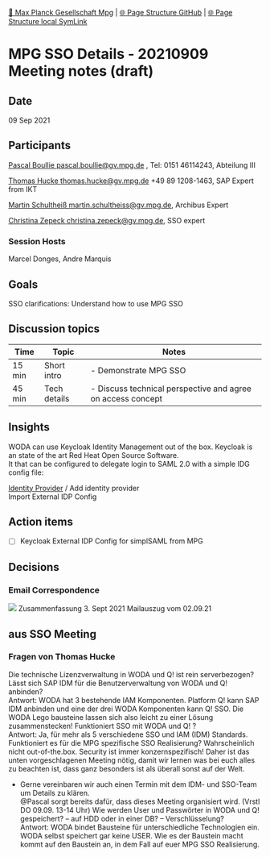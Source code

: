 [📁 Max Planck Gesellschaft Mpg](../max-planck-gesellschaft-mpg.md) | [🌐 Page Structure GitHub](/2cu.atlassian.net/wiki/spaces/CCU/pages/500000013/mpg-sso-details-20210909-meeting-notes-draft.md) | [🌐 Page Structure local SymLink](./mpg-sso-details-20210909-meeting-notes-draft.page.md)

# MPG SSO Details - 20210909 Meeting notes (draft)

## Date

09 Sep 2021

## Participants

[Pascal Boullie <pascal.boullie@gv.mpg.de>](https://ox.hosteurope.de/appsuite/#) , Tel: 0151 46114243, Abteilung III

[Thomas Hucke <thomas.hucke@gv.mpg.de>](https://ox.hosteurope.de/appsuite/#) +49 89 1208-1463, SAP Expert from IKT

[Martin Schultheiß <martin.schultheiss@gv.mpg.de>](mailto:martin.schultheiss@gv.mpg.de), Archibus Expert

[Christina Zepeck <christina.zepeck@gv.mpg.de>](mailto:christina.zepeck@gv.mpg.de), SSO expert

### Session Hosts

Marcel Donges, Andre Marquis

## Goals

SSO clarifications: Understand how to use MPG SSO

## Discussion topics

| Time | Topic | Notes |
| --- | --- | --- |
| 15 min | Short intro | - Demonstrate MPG SSO |
| 45 min | Tech details | - Discuss technical perspective and agree on access concept |

## Insights

WODA can use Keycloak Identity Management out of the box. Keycloak is an state of the art Red Heat Open Source Software.  
It that can be configured to delegate login to SAML 2.0 with a simple IDG config file:  

[Identity Provider](https://test.wo-da.de/auth/admin/master/console/#/realms/master/identity-provider-settings) / Add identity provider  
Import External IDP Config

## Action items

- [ ] Keycloak External IDP Config for simplSAML from MPG

## Decisions

### Email Correspondence
![](https://2cu.atlassian.net/wiki/images/icons/grey_arrow_down.png)
Zusammenfassung 3. Sept 2021
Mailauszug vom 02.09.21
## aus SSO Meeting
### Fragen von Thomas Hucke
Die technische Lizenzverwaltung in WODA und Q! ist rein serverbezogen?
Lässt sich SAP IDM für die Benutzerverwaltung von WODA und Q! anbinden?  
Antwort: WODA hat 3 bestehende IAM Komponenten. Platform Q! kann SAP IDM anbinden und eine der drei WODA Komponenten kann Q! SSO. Die WODA Lego bausteine lassen sich also leicht zu einer Lösung zusammenstecken!
Funktioniert SSO mit WODA und Q! ?  
Antwort: Ja, für mehr als 5 verschiedene SSO und IAM (IDM) Standards. Funktioniert es für die MPG spezifische SSO Realisierung? Wahrscheinlich nicht out-of-the.box. Security ist immer konzernspezifisch! Daher ist das unten vorgeschlagenen Meeting nötig, damit wir lernen was bei euch alles zu beachten ist, dass ganz besonders ist als überall sonst auf der Welt.
- Gerne vereinbaren wir auch einen Termin mit dem IDM- und SSO-Team um Details zu klären.  
@Pascal sorgt bereits dafür, dass dieses Meeting organisiert wird. (Vrstl DO 09.09. 13-14 Uhr)
Wie werden User und Passwörter in WODA und Q! gespeichert? – auf HDD oder in einer DB? – Verschlüsselung?  
Antwort: WODA bindet Bausteine für unterschiedliche Technologien ein. WODA selbst speichert gar keine USER. Wie es der Baustein macht kommt auf den Baustein an, in dem Fall auf euer MPG SSO Realisierung.
